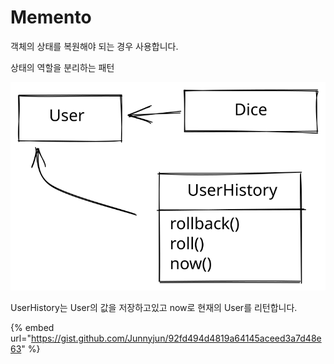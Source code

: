 # Memento

객체의 상태를 복원해야 되는 경우 사용합니다.

상태의 역할을 분리하는 패턴

<img src="../../.gitbook/assets/file.drawing (1) (4).svg" alt="" class="gitbook-drawing">

UserHistory는 User의 값을 저장하고있고 now로 현재의 User를 리턴합니다.

{% embed url="https://gist.github.com/Junnyjun/92fd494d4819a64145aceed3a7d48e63" %}
